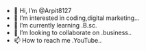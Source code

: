 - 👋 Hi, I’m @Arpit8127
- 👀 I’m interested in coding,digital marketing...
- 🌱 I’m currently learning .B.sc.
- 💞️ I’m looking to collaborate on .business..
- 📫 How to reach me .YouTube..

<!---
Arpit8127/Arpit8127 is a ✨ special ✨ repository because its `README.md` (this file) appears on your GitHub profile.
You can click the Preview link to take a look at your changes.
--->
